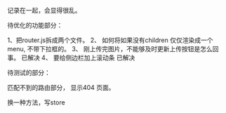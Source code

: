 记录在一起，会显得很乱。

待优化的功能部分：

1、把router.js拆成两个文件。
2、 如何将如果没有children 仅仅渲染成一个menu, 不带下拉框的。
3、 刚上传完图片，不能够及时更新上传按钮是怎么回事。 已解决
4、 要给侧边栏加上滚动条 已解决

待测试的部分：

<!-- 1、 打卡分享页，分页和，查询分页后更新以及删除功能  是否符合预期。 -->

<!-- 待运维要做的部分： -->

<!-- 还没有做。 -->

匹配不到的路由部分， 显示404 页面。

换一种方法，写store